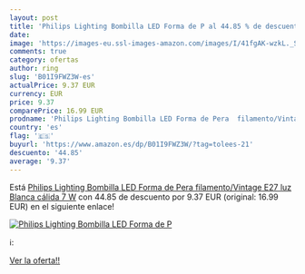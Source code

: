 ```yaml
---
layout: post
title: 'Philips Lighting Bombilla LED Forma de P al 44.85 % de descuento'
date: 
image: 'https://images-eu.ssl-images-amazon.com/images/I/41fgAK-wzkL._SL200_.jpg'
comments: true
category: ofertas
author: ring
slug: 'B01I9FWZ3W-es'
actualPrice: 9.37 EUR
currency: EUR
price: 9.37
comparePrice: 16.99 EUR
prodname: 'Philips Lighting Bombilla LED Forma de Pera  filamento/Vintage  E27  luz Blanca cálida  7 W'
country: 'es'
flag: '🇪🇸'
buyurl: 'https://www.amazon.es/dp/B01I9FWZ3W/?tag=tolees-21'
descuento: '44.85'
average: '9.37'
---
```


Está [Philips Lighting Bombilla LED Forma de Pera  filamento/Vintage  E27  luz Blanca cálida  7 W](https://www.amazon.es/dp/B01I9FWZ3W/?tag=tolees-21) con 44.85 de descuento por 9.37 EUR (original: 16.99 EUR) en el siguiente enlace!

[![Philips Lighting Bombilla LED Forma de P](https://images-eu.ssl-images-amazon.com/images/I/41fgAK-wzkL._SL200_.jpg)](https://www.amazon.es/dp/B01I9FWZ3W/?tag=tolees-21)

ℹ️:


[Ver la oferta!!](https://www.amazon.es/dp/B01I9FWZ3W/?tag=tolees-21)
